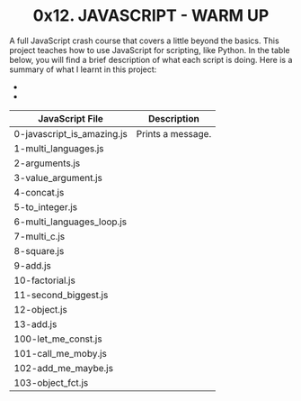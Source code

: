 <h1 align="center">0x12. JAVASCRIPT - WARM UP</h1>

A full JavaScript crash course that covers a little beyond the basics. This project teaches how to use JavaScript for scripting, like Python. In the table below, you will find a brief description of what each script is doing. Here is a summary of what I learnt in this project:

<ul>
<li></li>
<li></li>
</ul>

|JavaScript File| Description|
|--- |---|
|0-javascript_is_amazing.js|Prints a message.|
|1-multi_languages.js||
|2-arguments.js||
|3-value_argument.js||
|4-concat.js||
|5-to_integer.js||
|6-multi_languages_loop.js||
|7-multi_c.js||
|8-square.js||
|9-add.js||
|10-factorial.js||
|11-second_biggest.js||
|12-object.js||
|13-add.js||
|100-let_me_const.js||
|101-call_me_moby.js||
|102-add_me_maybe.js||
|103-object_fct.js||
